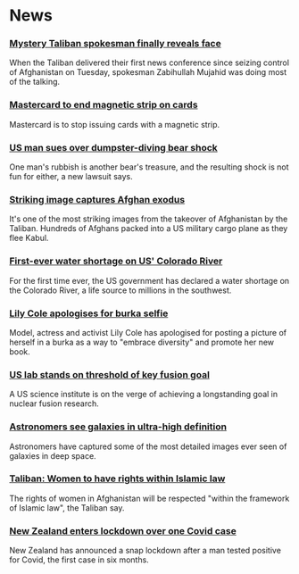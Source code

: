 # News
### [Mystery Taliban spokesman finally reveals face](https://www.bbc.com/news/world-asia-58250607)
When the Taliban delivered their first news conference since seizing control of Afghanistan on Tuesday, spokesman Zabihullah Mujahid was doing most of the talking. 
### [Mastercard to end magnetic strip on cards](https://www.bbc.com/news/technology-58206591)
Mastercard is to stop issuing cards with a magnetic strip.
### [US man sues over dumpster-diving bear shock](https://www.bbc.com/news/world-us-canada-58250366)
One man's rubbish is another bear's treasure, and the resulting shock is not fun for either, a new lawsuit says.
### [Striking image captures Afghan exodus](https://www.bbc.com/news/world-asia-58242733)
It's one of the most striking images from the takeover of Afghanistan by the Taliban. Hundreds of Afghans packed into a US military cargo plane as they flee Kabul. 
### [First-ever water shortage on US' Colorado River](https://www.bbc.com/news/world-us-canada-58248634)
For the first time ever, the US government has declared a water shortage on the Colorado River, a life source to millions in the southwest.
### [Lily Cole apologises for burka selfie](https://www.bbc.com/news/entertainment-arts-58245304)
Model, actress and activist Lily Cole has apologised for posting a picture of herself in a burka as a way to "embrace diversity" and promote her new book.
### [US lab stands on threshold of key fusion goal](https://www.bbc.com/news/science-environment-58252784)
A US science institute is on the verge of achieving a longstanding goal in nuclear fusion research.
### [Astronomers see galaxies in ultra-high definition](https://www.bbc.com/news/science-environment-57998940)
Astronomers have captured some of the most detailed images ever seen of galaxies in deep space.
### [Taliban: Women to have rights within Islamic law](https://www.bbc.com/news/world-asia-58249952)
The rights of women in Afghanistan will be respected "within the framework of Islamic law", the Taliban say.
### [New Zealand enters lockdown over one Covid case](https://www.bbc.com/news/world-asia-58241619)
New Zealand has announced a snap lockdown after a man tested positive for Covid, the first case in six months.
